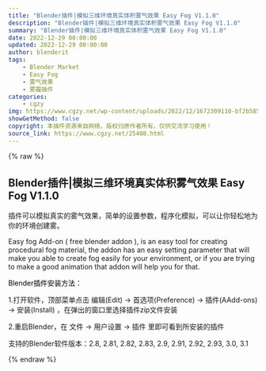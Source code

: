 ```yaml
---
title: "Blender插件|模拟三维环境真实体积雾气效果 Easy Fog V1.1.0"
description: "Blender插件|模拟三维环境真实体积雾气效果 Easy Fog V1.1.0"
summary: "Blender插件|模拟三维环境真实体积雾气效果 Easy Fog V1.1.0"
date: 2022-12-29 00:00:00
updated: 2022-12-29 00:00:00
author: blenderit
tags: 
    - Blender Market
    - Easy Fog
    - 雾气效果
    - 雾霾插件
categories:
    - cgzy
img: https://www.cgzy.net/wp-content/uploads/2022/12/1672309110-bf2b585aaeb7a04.jpg
showGetMethod: false
copyright: 本插件资源来自网络，版权归原作者所有，仅供交流学习使用！
source_link: https://www.cgzy.net/25408.html
---
```


{% raw %}
<div class="wp-block-pandastudio-title"><div class="title_style_01"><h2 id="h2-0">Blender插件|模拟三维环境真实体积雾气效果 Easy Fog V1.1.0</h2></div></div><p class="is-style-text-indent-2em">插件可以模拟真实的雾气效果，简单的设置参数，程序化模拟，可以让你轻松地为你的环境创建雾。</p><p>Easy fog Add-on ( free blender addon ), is an easy tool for creating procedural fog material, the addon has an easy setting parameter that will make you able to create fog easily for your environment, or if you are trying to make a good animation that addon will help you for that.</p><p><mark style="background-color:rgba(0, 0, 0, 0)" class="has-inline-color has-vivid-red-color">Blender插件安装方法：</mark></p><p>1.打开软件，顶部菜单点击 编辑(Edit) → 首选项(Preference) → 插件(AAdd-ons) → 安装(Install) ，在弹出的窗口里选择插件zip文件安装</p><p>2.重启Blender，在 文件 → 用户设置 → 插件 里即可看到所安装的插件</p><div class="wp-block-pandastudio-tips"><div class="tip success "><p>支持的Blender软件版本：2.8, 2.81, 2.82, 2.83, 2.9, 2.91, 2.92, 2.93, 3.0, 3.1</p>
</div></div>
<div style="display: none">cgzy</div>
{% endraw %}